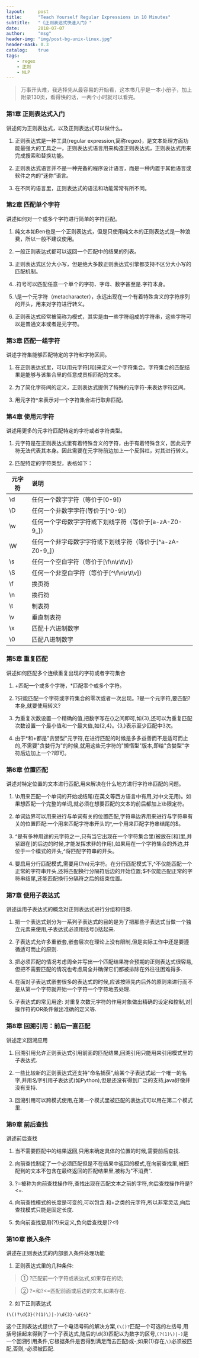 ```yaml
---
layout:     post
title:      "Teach Yourself Regular Expressions in 10 Minutes"
subtitle:   "《正则表达式快速入门》"
date:       2018-07-07
author:     "msg"
header-img: "img/post-bg-unix-linux.jpg"
header-mask: 0.3
catalog:    true
tags:
    - regex
    - 正则
    - NLP
---
```



> 万事开头难，我选择先从最容易的开始看，这本书几乎是一本小册子，加上附录130页，看得快的话，一两个小时就可以看完。

### 第1章 正则表达式入门

  讲述何为正则表达式，以及正则表达式可以做什么。
  
   1) 正则表达式是一种工具(regular expression,简称regex)，是文本处理方面功能最强大的工具之一，正则表达式语言用来构造正则表达式，正则表达式用来完成搜索和替换功能。

   2) 正则表达式语言并不是一种完备的程序设计语言，而是一种内置于其他语言或软件之内的“迷你”语言。

   3) 在不同的语言里，正则表达式的语法和功能常常有所不同。

### 第2章 匹配单个字符

  讲述如何对一个或多个字符进行简单的字符匹配。

   1) 纯文本如Ben也是一个正则表达式，但是只使用纯文本的正则表达式是一种浪费，所以一般不建议使用。

   2) 一般正则表达式都可以返回一个匹配中的结果的列表。

   3) 正则表达式区分大小写，但是绝大多数正则表达式引擎都支持不区分大小写的匹配机制。

   4) .符号可以匹配任意一个单个的字符、字母、数字甚至是.字符本身。

   5) \是一个元字符（metacharacter），永远出现在一个有着特殊含义的字符序列的开头，用来对字符进行转义。

   6) 正则表达式经常被简称为模式，其实是由一些字符组成的字符串，这些字符可以是普通文本或者是元字符。

### 第3章 匹配一组字符

  讲述字符集能够匹配特定的字符和字符区间。

   1) 在正则表达式里，可以用元字符[和]来定义一个字符集合。字符集合的匹配结果是能够与该集合里的任意成员相匹配的文本。

   2) 为了简化字符间的定义，正则表达式提供了特殊的元字符-来表达字符区间。

   3) 用元字符^来表示对一个字符集合进行取非匹配。

### 第4章 使用元字符

  讲述用更多的元字符匹配特定的字符或者字符类型。

   1) 元字符是在正则表达式里有着特殊含义的字符，由于有着特殊含义，因此元字符无法代表其本身。因此需要在元字符前边加上一个反斜杠，对其进行转义。
  
   2) 匹配特定的字符类型，表格如下：

<table>
  <thead>
    <tr>
      <th>元字符</th>
      <th style="text-align: left">说明</th>
    </tr>
  </thead>
  <tbody>
    <tr>
      <td>\d</td>
      <td style="text-align: left">任何一个数字字符（等价于[0-9]）</td>
    </tr>
    <tr>
      <td>\D</td>
      <td style="text-align: left">任何一个非数字字符(等价于[^0-9])</td>
    </tr>
    <tr>
      <td>\w</td>
      <td style="text-align: left">任何一个字母数字字符或下划线字符（等价于[a-zA-Z0-9_]）</td>
    </tr>
    <tr>
      <td>\W</td>
      <td style="text-align: left">任何一个非字母数字字符或下划线字符（等价于[^a-zA-Z0-9_]）</td>
    </tr>
    <tr>
      <td>\s</td>
      <td style="text-align: left">任何一个空白字符（等价于[\f\n\r\t\v]）</td>
    </tr>
    <tr>
      <td>\S</td>
      <td style="text-align: left">任何一个非空白字符（等价于[^\f\n\r\t\v]）</td>
    </tr>
    <tr>
      <td>\f </td> 
      <td style="text-align: left"> 换页符 </td>
    </tr>
    <tr>
      <td>\n </td>
      <td style="text-align: left">换行符 </td>
    </tr>
    <tr>
      <td>\t </td>
      <td style="text-align: left"> 制表符 </td>
    </tr>
    <tr>
      <td>\v </td> 
      <td style="text-align: left"> 垂直制表符 </td>
    </tr>
    <tr> 
      <td>\x </td>
      <td style="text-align: left"> 匹配十六进制数字 </td>
    </tr>
    <tr>
      <td>\0 </td>
      <td style="text-align: left"> 匹配八进制数字 </td>
    </tr>
  </tbody>
</table>





### 第5章 重复匹配

讲述如何匹配多个连续重复出现的字符或者字符集合

 1) +匹配一个或多个字符，*匹配零个或多个字符。

 2) ?只能匹配一个字符或字符集合的零次或者一次出现。?是一个元字符,要匹配?本身,就要使用转义\?

 3) 为重复次数设置一个精确的值,把数字写在{}之间即可,如{3},还可以为重复匹配次数设置一个最小值和一个最大值,如{2,4}。{3,}表示至少匹配中3次。
 4) 由于*和+都是"贪婪型"元字符,在进行匹配的时候是多多益善而不是适可而止的,不需要"贪婪行为"的时候,就用这些元字符的"懒惰型"版本,即给"贪婪型"字符后边加上一个?即可。

### 第6章 位置匹配

讲述对特定位置的文本进行匹配,用来解决在什么地方进行字符串匹配的问题。

 1) \b用来匹配一个单词的开始或结尾(在英文等西方语言中有用,对中文无用)。如果想匹配一个完整的单词,就必须在想要匹配的文本的前后都加上\b限定符。

 2) 单词边界可以用来进行与单词有关的位置匹配,字符串边界用来进行与字符串有关的位置匹配:一个用来匹配字符串开头的^,一个用来匹配字符串结尾的$。

 3) ^是有多种用途的元字符之一,只有当它出现在一个字符集合里(被放在[和]里,并紧跟在[的后边的时候,才能发挥求非的作用),如果用在一个字符集合的外边,并位于一个模式的开头,^将匹配字符串的开头。

 4) 要启用分行匹配模式,需要用(?m)元字符。在分行匹配模式下,^不仅能匹配一个正常的字符串开头,还将匹配换行分隔符后边的开始位置;$不仅能匹配正常的字符串结尾,还能匹配换行分隔符之后的结束位置。

### 第7章 使用子表达式

讲述运用子表达式的概念对正则表达式进行分组和归类.

1) 把一个表达式划分为一系列子表达式的目的是为了把那些子表达式当做一个独立元素来使用,子表达式必须用括号()括起来.

2) 子表达式允许多重嵌套,嵌套层次在理论上没有限制,但是实际工作中还是要遵循适可而止的原则.

3) 把必须匹配的情况考虑周全并写出一个匹配结果符合预期的正则表达式很容易,但把不需要匹配的情况也考虑周全并确保它们都被排除在外往往困难得多.

4) 在面对子表达式嵌套很多的表达式的时候,应该按照先内后外的原则来进行而不是从第一个字符就开始一个字符一个字符地去处理.

5) 子表达式的常见用途: 对重复次数元字符的作用对象做出精确的设定和控制,对\|操作符的OR条件做出准确的定义等.

### 第8章 回溯引用：前后一直匹配

讲述定义回溯应用

1) 回溯引用允许正则表达式引用前面的匹配结果,回溯引用只能用来引用模式里的子表达式.

2) 一些比较新的正则表达式还支持"命名捕获",给某个子表达式起一个唯一的名字,并用名字引用子表达式(如Python),但是还没有得到广泛的支持,java好像并没有支持.

3) 回溯引用可以跨模式使用,在第一个模式里被匹配的表达式可以用在第二个模式里.

### 第9章 前后查找

讲述前后查找

1) 当不需要匹配中的结果返回,只用来确定具体的位置的时候,需要前后查找.

2) 向前查找制定了一个必须匹配但是不在结果中返回的模式,在向前查找里,被匹配到的文本不包含在最终返回的匹配结果里,被称为"不消费".

3) ?=被称为向前查找操作符,查找出现在匹配文本之前的字符,向后查找操作符是?<=.

4) 向前查找模式的长度是可变的,可以包含.和+之类的元字符,所以非常灵活,向后查找模式只能是固定长度.

5) 负向前查找要用(?!)来定义,负向后查找是(?<!)

### 第10章 嵌入条件

讲述在正则表达式的内部嵌入条件处理功能

1) 正则表达式里的几种条件:
  > ① ?匹配前一个字符或表达式,如果存在的话;
  
  > ② ?=和?<=匹配前面或后边的文本,如果存在.
  
2) 如下正则表达式

```
(\()?\d{3}(?(1)\)|-)\d{3}-\d{4}"
```

这个正则表达式提供了一个电话号码的解决方案,```(\()?```匹配一个可选的左括号,用括号括起来得到了一个子表达式,随后的\d{3}匹配以为数字的区号,```(?(1)\)|-)```是一个回溯引用条件,它根据条件是否得到满足而去匹配)或-;如果(1)存在,```\)```必须被匹配,否则,-必须被匹配.